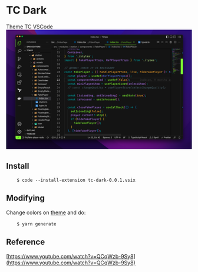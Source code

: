 # TC Dark

Theme TC VSCode
<img src="./assets/example.png"/>

## Install
```shell
    $ code --install-extension tc-dark-0.0.1.vsix
```

## Modifying
Change colors on [theme](themes/tc-dark-color-theme.json) and do:
```shell
    $ yarn generate
```

## Reference

[https://www.youtube.com/watch?v=QCqWzb-9Sy8](https://www.youtube.com/watch?v=QCqWzb-9Sy8)